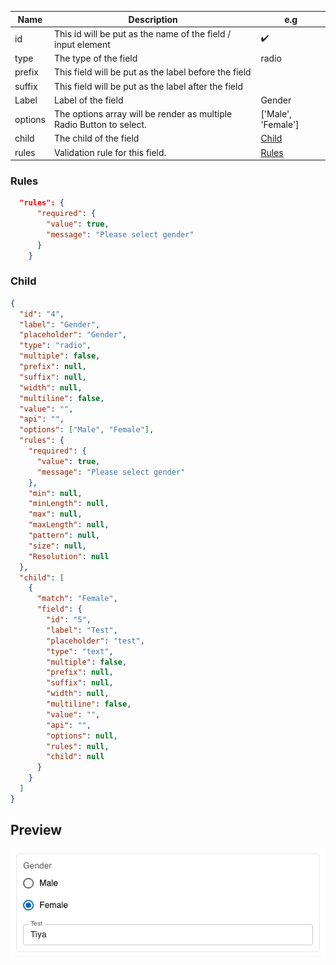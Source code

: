 | **Name** | **Description**                                                      | **e.g**            |
| -------- | -------------------------------------------------------------------- | ------------------ |
| id       | This id will be put as the name of the field / input element         | ✔️                 |
| type     | The type of the field                                                | radio              |
| prefix   | This field will be put as the label before the field                 |                    |
| suffix   | This field will be put as the label after the field                  |                    |
| Label    | Label of the field                                                   | Gender             |
| options  | The options array will be render as multiple Radio Button to select. | ['Male', 'Female'] |
| child    | The child of the field                                               | [Child](#child)    |
| rules    | Validation rule for this field.                                      | [Rules](#rules)    |

### Rules

```json
  "rules": {
      "required": {
        "value": true,
        "message": "Please select gender"
      }
    }
```

### Child

```json
{
  "id": "4",
  "label": "Gender",
  "placeholder": "Gender",
  "type": "radio",
  "multiple": false,
  "prefix": null,
  "suffix": null,
  "width": null,
  "multiline": false,
  "value": "",
  "api": "",
  "options": ["Male", "Female"],
  "rules": {
    "required": {
      "value": true,
      "message": "Please select gender"
    },
    "min": null,
    "minLength": null,
    "max": null,
    "maxLength": null,
    "pattern": null,
    "size": null,
    "Resolution": null
  },
  "child": [
    {
      "match": "Female",
      "field": {
        "id": "5",
        "label": "Test",
        "placeholder": "test",
        "type": "text",
        "multiple": false,
        "prefix": null,
        "suffix": null,
        "width": null,
        "multiline": false,
        "value": "",
        "api": "",
        "options": null,
        "rules": null,
        "child": null
      }
    }
  ]
}
```

## Preview

![Radio](../static/img/Previews/radio.png)
